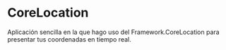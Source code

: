 # CoreLocation
Aplicación sencilla en la que hago uso del Framework.CoreLocation para presentar tus coordenadas en tiempo real.


